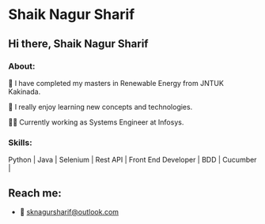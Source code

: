 # Shaik Nagur Sharif


## Hi there, Shaik Nagur Sharif

### About:

:telescope: I have completed my masters in Renewable Energy from JNTUK Kakinada.

:telescope: I really enjoy learning new concepts and technologies.

:man_technologist: Currently working as Systems Engineer at Infosys.


### Skills: 

Python | Java | Selenium | Rest API | Front End Developer | BDD | Cucumber | 

## Reach me:
 - 📧 sknagursharif@outlook.com
